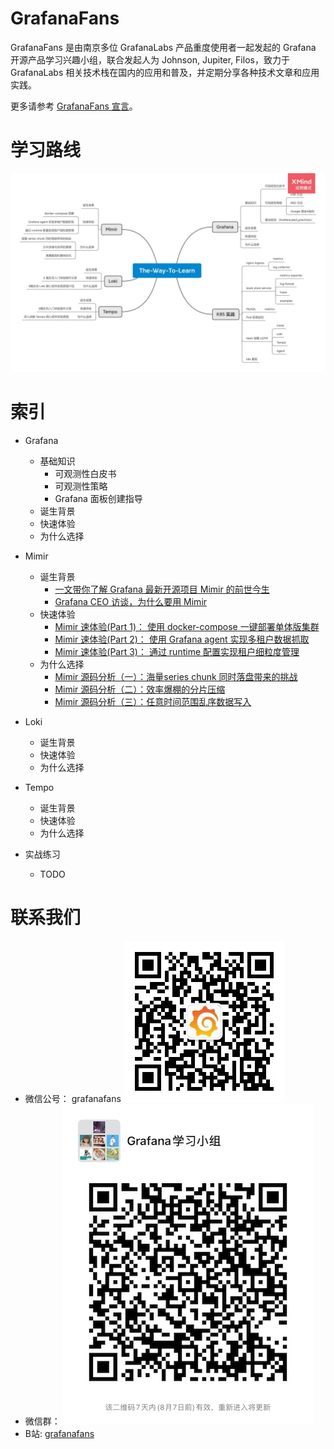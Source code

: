 # GrafanaFans

GrafanaFans 是由南京多位 GrafanaLabs 产品重度使用者一起发起的 Grafana 开源产品学习兴趣小组，联合发起人为 Johnson, Jupiter, Filos，致力于 GrafanaLabs 相关技术栈在国内的应用和普及，并定期分享各种技术文章和应用实践。

更多请参考 [GrafanaFans 宣言](/About.md)。

# 学习路线

![path.png](/images/learn.jpeg)


# 索引

- Grafana
  - 基础知识
    - 可观测性白皮书
    - 可观测性策略
    - Grafana 面板创建指导
  - 诞生背景
  - 快速体验
  - 为什么选择
- Mimir
  - 诞生背景
    - [一文带你了解 Grafana 最新开源项目 Mimir 的前世今生](/mimir/basic/from.md)
    - [Grafana CEO 访谈，为什么要用 Mimir](/mimir/basic/why.md)
  - 快速体验
    - [Mimir 速体验(Part 1)： 使用 docker-compose 一键部署单体版集群](/mimir/play-with-grafana-mimir/step1.md)
    - [Mimir 速体验(Part 2)： 使用 Grafana agent 实现多租户数据抓取](/mimir/play-with-grafana-mimir/step2.md)
    - [Mimir 速体验(Part 3)： 通过 runtime 配置实现租户细粒度管理](/mimir/play-with-grafana-mimir/step3.md)
  - 为什么选择
    - [Mimir 源码分析（一）：海量series chunk 同时落盘带来的挑战](/mimir/why-billion-series/01-chunk-queue.md)
    - [Mimir 源码分析（二）：效率爆棚的分片压缩](/mimir/why-billion-series/02-%E6%95%88%E7%8E%87%E7%88%86%E6%A3%9A%E7%9A%84%E7%BA%B5%E5%90%91%E5%8E%8B%E7%BC%A9.md)
    - [Mimir 源码分析（三）：任意时间范围乱序数据写入](/mimir/ooostore/design.md)
    
- Loki
  - 诞生背景
  - 快速体验
  - 为什么选择
- Tempo
  - 诞生背景
  - 快速体验
  - 为什么选择
- 实战练习
  - TODO

# 联系我们

- 微信公号： grafanafans
![qrocode_weixin](/images/qrcode_weixin.jpeg)
- 微信群： ![qrcode.jpeg](/images/qrcode.jpeg)
- B站: [grafanafans](https://space.bilibili.com/108263255)
